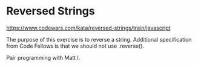 # Reversed Strings
https://www.codewars.com/kata/reversed-strings/train/javascript

The purpose of this exercise is to reverse a string. Additional specification from Code Fellows is that we should not use .reverse().

Pair programming with Matt I.
